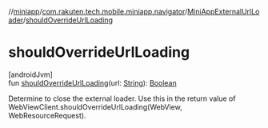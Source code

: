 //[miniapp](../../../index.md)/[com.rakuten.tech.mobile.miniapp.navigator](../index.md)/[MiniAppExternalUrlLoader](index.md)/[shouldOverrideUrlLoading](should-override-url-loading.md)

# shouldOverrideUrlLoading

[androidJvm]\
fun [shouldOverrideUrlLoading](should-override-url-loading.md)(url: [String](https://kotlinlang.org/api/latest/jvm/stdlib/kotlin/-string/index.html)): [Boolean](https://kotlinlang.org/api/latest/jvm/stdlib/kotlin/-boolean/index.html)

Determine to close the external loader. Use this in the return value of WebViewClient.shouldOverrideUrlLoading(WebView, WebResourceRequest).
